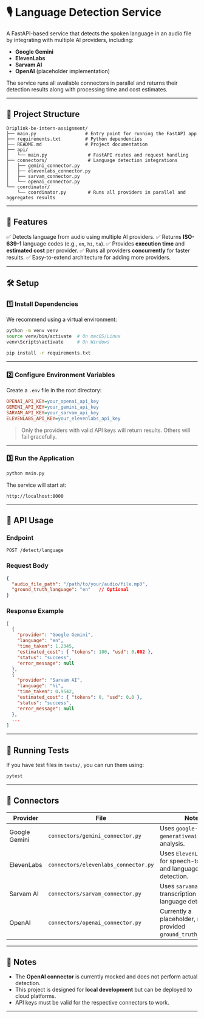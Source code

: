 # 🎙️ Language Detection Service

A FastAPI-based service that detects the spoken language in an audio file by integrating with multiple AI providers, including:

* **Google Gemini**
* **ElevenLabs**
* **Sarvam AI**
* **OpenAI** (placeholder implementation)

The service runs all available connectors in parallel and returns their detection results along with processing time and cost estimates.

---

## 📂 Project Structure

```
Driplink-be-intern-assignment/
├── main.py                  # Entry point for running the FastAPI app
├── requirements.txt         # Python dependencies
├── README.md                # Project documentation
├── api/
│   └── main.py               # FastAPI routes and request handling
├── connectors/               # Language detection integrations
│   ├── gemini_connector.py
│   ├── elevenlabs_connector.py
│   ├── sarvam_connector.py
│   └── openai_connector.py
└── coordinator/
    └── coordinator.py        # Runs all providers in parallel and aggregates results
```

---

## 🚀 Features

✅ Detects language from audio using multiple AI providers.
✅ Returns **ISO-639-1** language codes (e.g., `en`, `hi`, `ta`).
✅ Provides **execution time** and **estimated cost** per provider.
✅ Runs all providers **concurrently** for faster results.
✅ Easy-to-extend architecture for adding more providers.

---

## 🛠 Setup

### 1️⃣ Install Dependencies

We recommend using a virtual environment:

```bash
python -m venv venv
source venv/bin/activate  # On macOS/Linux
venv\Scripts\activate     # On Windows

pip install -r requirements.txt
```

---

### 2️⃣ Configure Environment Variables

Create a `.env` file in the root directory:

```ini
OPENAI_API_KEY=your_openai_api_key
GEMINI_API_KEY=your_gemini_api_key
SARVAM_API_KEY=your_sarvam_api_key
ELEVENLABS_API_KEY=your_elevenlabs_api_key
```

> Only the providers with valid API keys will return results. Others will fail gracefully.

---

### 3️⃣ Run the Application

```bash
python main.py
```

The service will start at:

```
http://localhost:8000
```

---

## 📡 API Usage

### **Endpoint**

`POST /detect/language`

### **Request Body**

```json
{
  "audio_file_path": "/path/to/your/audio/file.mp3",
  "ground_truth_language": "en"   // Optional
}
```

### **Response Example**

```json
[
  {
    "provider": "Google Gemini",
    "language": "en",
    "time_taken": 1.2345,
    "estimated_cost": { "tokens": 100, "usd": 0.002 },
    "status": "success",
    "error_message": null
  },
  {
    "provider": "Sarvam AI",
    "language": "hi",
    "time_taken": 0.9542,
    "estimated_cost": { "tokens": 0, "usd": 0.0 },
    "status": "success",
    "error_message": null
  },
  ...
]
```

---

## 🧪 Running Tests

If you have test files in `tests/`, you can run them using:

```bash
pytest
```

---

## 🔌 Connectors

| Provider      | File                                 | Notes                                                              |
| ------------- | ------------------------------------ | ------------------------------------------------------------------ |
| Google Gemini | `connectors/gemini_connector.py`     | Uses `google-generativeai` for audio analysis.                     |
| ElevenLabs    | `connectors/elevenlabs_connector.py` | Uses `ElevenLabs` API for speech-to-text and language detection.   |
| Sarvam AI     | `connectors/sarvam_connector.py`     | Uses `sarvamai` SDK for transcription and language detection.      |
| OpenAI        | `connectors/openai_connector.py`     | Currently a placeholder, returns provided `ground_truth_language`. |

---

## 📌 Notes

* The **OpenAI connector** is currently mocked and does not perform actual detection.
* This project is designed for **local development** but can be deployed to cloud platforms.
* API keys must be valid for the respective connectors to work.

---

